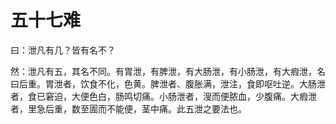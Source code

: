 # 五十七难



曰：泄凡有几？皆有名不？


然：泄凡有五，其名不同。有胃泄，有脾泄，有大肠泄，有小肠泄，有大瘕泄，名曰后重。胃泄者，饮食不化，色黄。脾泄者、腹胀满，泄注，食即呕吐逆。大肠泄者，食已窘迫，大便色白，肠鸣切痛。小肠泄者，溲而便脓血，少腹痛。大瘕泄者，里急后重，数至圊而不能便，茎中痛。此五泄之要法也。